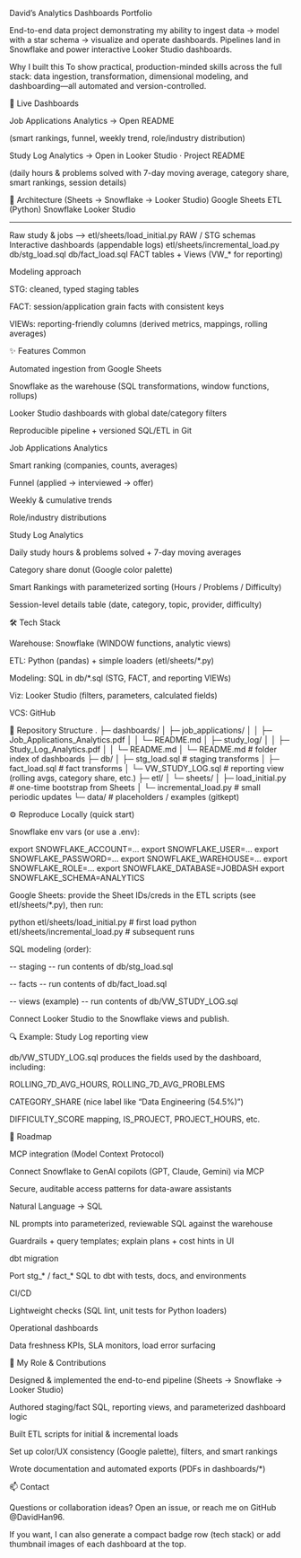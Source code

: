 David’s Analytics Dashboards Portfolio

End-to-end data project demonstrating my ability to ingest data → model with a star schema → visualize and operate dashboards.
Pipelines land in Snowflake and power interactive Looker Studio dashboards.

Why I built this
To show practical, production-minded skills across the full stack: data ingestion, transformation, dimensional modeling, and dashboarding—all automated and version-controlled.

🚀 Live Dashboards

Job Applications Analytics → Open README

(smart rankings, funnel, weekly trend, role/industry distribution)

Study Log Analytics → Open in Looker Studio
 · Project README

(daily hours & problems solved with 7-day moving average, category share, smart rankings, session details)

🧱 Architecture (Sheets → Snowflake → Looker Studio)
Google Sheets          ETL (Python)                 Snowflake                     Looker Studio
------------------     -------------------------    ---------------------------    ----------------------------
Raw study & jobs  -->  etl/sheets/load_initial.py   RAW / STG schemas             Interactive dashboards
(appendable logs)      etl/sheets/incremental_load.py
                       db/stg_load.sql
                       db/fact_load.sql             FACT tables
                                                   + Views (VW_* for reporting)


Modeling approach

STG: cleaned, typed staging tables

FACT: session/application grain facts with consistent keys

VIEWs: reporting-friendly columns (derived metrics, mappings, rolling averages)

✨ Features
Common

Automated ingestion from Google Sheets

Snowflake as the warehouse (SQL transformations, window functions, rollups)

Looker Studio dashboards with global date/category filters

Reproducible pipeline + versioned SQL/ETL in Git

Job Applications Analytics

Smart ranking (companies, counts, averages)

Funnel (applied → interviewed → offer)

Weekly & cumulative trends

Role/industry distributions

Study Log Analytics

Daily study hours & problems solved + 7-day moving averages

Category share donut (Google color palette)

Smart Rankings with parameterized sorting (Hours / Problems / Difficulty)

Session-level details table (date, category, topic, provider, difficulty)

🛠️ Tech Stack

Warehouse: Snowflake (WINDOW functions, analytic views)

ETL: Python (pandas) + simple loaders (etl/sheets/*.py)

Modeling: SQL in db/*.sql (STG, FACT, and reporting VIEWs)

Viz: Looker Studio (filters, parameters, calculated fields)

VCS: GitHub

📁 Repository Structure
.
├─ dashboards/
│  ├─ job_applications/
│  │  ├─ Job_Applications_Analytics.pdf
│  │  └─ README.md
│  ├─ study_log/
│  │  ├─ Study_Log_Analytics.pdf
│  │  └─ README.md
│  └─ README.md                # folder index of dashboards
├─ db/
│  ├─ stg_load.sql             # staging transforms
│  ├─ fact_load.sql            # fact transforms
│  └─ VW_STUDY_LOG.sql         # reporting view (rolling avgs, category share, etc.)
├─ etl/
│  └─ sheets/
│     ├─ load_initial.py       # one-time bootstrap from Sheets
│     └─ incremental_load.py   # small periodic updates
└─ data/                        # placeholders / examples (gitkept)

⚙️ Reproduce Locally (quick start)

Snowflake env vars (or use a .env):

export SNOWFLAKE_ACCOUNT=...
export SNOWFLAKE_USER=...
export SNOWFLAKE_PASSWORD=...
export SNOWFLAKE_WAREHOUSE=...
export SNOWFLAKE_ROLE=...
export SNOWFLAKE_DATABASE=JOBDASH
export SNOWFLAKE_SCHEMA=ANALYTICS


Google Sheets: provide the Sheet IDs/creds in the ETL scripts (see etl/sheets/*.py), then run:

python etl/sheets/load_initial.py       # first load
python etl/sheets/incremental_load.py   # subsequent runs


SQL modeling (order):

-- staging
-- run contents of db/stg_load.sql

-- facts
-- run contents of db/fact_load.sql

-- views (example)
-- run contents of db/VW_STUDY_LOG.sql


Connect Looker Studio to the Snowflake views and publish.

🔍 Example: Study Log reporting view

db/VW_STUDY_LOG.sql produces the fields used by the dashboard, including:

ROLLING_7D_AVG_HOURS, ROLLING_7D_AVG_PROBLEMS

CATEGORY_SHARE (nice label like “Data Engineering (54.5%)”)

DIFFICULTY_SCORE mapping, IS_PROJECT, PROJECT_HOURS, etc.

🧭 Roadmap

MCP integration (Model Context Protocol)

Connect Snowflake to GenAI copilots (GPT, Claude, Gemini) via MCP

Secure, auditable access patterns for data-aware assistants

Natural Language → SQL

NL prompts into parameterized, reviewable SQL against the warehouse

Guardrails + query templates; explain plans + cost hints in UI

dbt migration

Port stg_* / fact_* SQL to dbt with tests, docs, and environments

CI/CD

Lightweight checks (SQL lint, unit tests for Python loaders)

Operational dashboards

Data freshness KPIs, SLA monitors, load error surfacing

👤 My Role & Contributions

Designed & implemented the end-to-end pipeline (Sheets → Snowflake → Looker Studio)

Authored staging/fact SQL, reporting views, and parameterized dashboard logic

Built ETL scripts for initial & incremental loads

Set up color/UX consistency (Google palette), filters, and smart rankings

Wrote documentation and automated exports (PDFs in dashboards/*)

📫 Contact

Questions or collaboration ideas? Open an issue, or reach me on GitHub @DavidHan96.

If you want, I can also generate a compact badge row (tech stack) or add thumbnail images of each dashboard at the top.